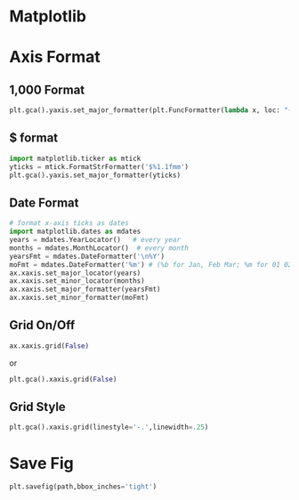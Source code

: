 # Matplotlib

# Axis Format
## 1,000 Format
```python
plt.gca().yaxis.set_major_formatter(plt.FuncFormatter(lambda x, loc: "{:,}".format(int(x))))
```

## $ format
```python
import matplotlib.ticker as mtick
yticks = mtick.FormatStrFormatter('$%1.1fmm')
plt.gca().yaxis.set_major_formatter(yticks)
```

## Date Format
```python
# format x-axis ticks as dates
import matplotlib.dates as mdates
years = mdates.YearLocator()   # every year
months = mdates.MonthLocator()  # every month
yearsFmt = mdates.DateFormatter('\n%Y')
moFmt = mdates.DateFormatter('%m') # (%b for Jan, Feb Mar; %m for 01 02 03)
ax.xaxis.set_major_locator(years)
ax.xaxis.set_minor_locator(months)
ax.xaxis.set_major_formatter(yearsFmt)
ax.xaxis.set_minor_formatter(moFmt)
```

## Grid On/Off
```python
ax.xaxis.grid(False)
```
or 
```python
plt.gca().xaxis.grid(False)
```

## Grid Style
```python
plt.gca().xaxis.grid(linestyle='-.',linewidth=.25)
```

# Save Fig
```python
plt.savefig(path,bbox_inches='tight')
```
